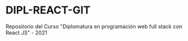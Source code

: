 # DIPL-REACT-GIT
Repositorio del Curso "Diplomatura en programación web full stack con React JS" - 2021
